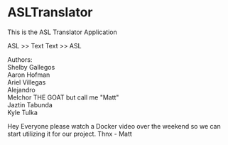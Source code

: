 # ASLTranslator
This is the ASL Translator Application

ASL >> Text
Text >> ASL


Authors:\
    Shelby Gallegos\
    Aaron Hofman\
    Ariel Villegas\
	Alejandro\
    Melchor THE GOAT but call me "Matt"\
    Jaztin Tabunda\
    Kyle Tulka
    
Hey Everyone please watch a Docker video over the weekend so we can start utilizing it for our project. Thnx - Matt